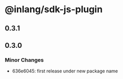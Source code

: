 # @inlang/sdk-js-plugin

## 0.3.1

## 0.3.0

### Minor Changes

- 636e6045: first release under new package name
